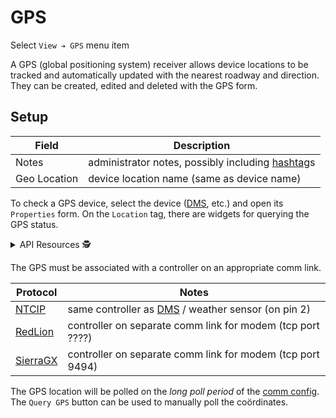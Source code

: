 # GPS

Select `View ➔ GPS` menu item

A GPS (global positioning system) receiver allows device locations to be
tracked and automatically updated with the nearest roadway and direction.
They can be created, edited and deleted with the GPS form.

## Setup

Field        | Description
-------------|--------------------------------------------------
Notes        | administrator notes, possibly including [hashtag]s
Geo Location | device location name (same as device name)

To check a GPS device, select the device ([DMS], etc.) and open its `Properties`
form.  On the `Location` tag, there are widgets for querying the GPS status.

<details>
<summary>API Resources 🕵️ </summary>

* `iris/api/gps` (primary)
* `iris/api/gps/{name}`

| Access       | Primary    | Secondary                              |
|--------------|------------|----------------------------------------|
| 👁️  View      | name       | latest\_poll, latest\_sample, lat, lon |
| 💡 Manage    | notes      |                                        |
| 🔧 Configure | controller | geo\_loc, pin                          |

</details>

The GPS must be associated with a controller on an appropriate comm link.

Protocol   | Notes
-----------|-------------------------------------------------------------
[NTCIP]    | same controller as [DMS] / weather sensor (on pin 2)
[RedLion]  | controller on separate comm link for modem (tcp port ????)
[SierraGX] | controller on separate comm link for modem (tcp port 9494)

The GPS location will be polled on the _long poll period_ of the [comm config].
The `Query GPS` button can be used to manually poll the coördinates.


[comm config]: comm_config.html
[DMS]: dms.html
[hashtag]: hashtags.html
[NTCIP]: protocols.html#ntcip
[RedLion]: protocols.html#redlion
[SierraGX]: protocols.html#sierragx
